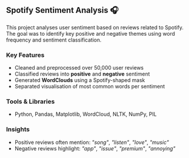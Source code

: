 ## Spotify Sentiment Analysis 🎧

This project analyses user sentiment based on reviews related to Spotify. The goal was to identify key positive and negative themes using word frequency and sentiment classification.

### Key Features
- Cleaned and preprocessed over 50,000 user reviews  
- Classified reviews into **positive** and **negative** sentiment  
- Generated **WordClouds** using a Spotify-shaped mask  
- Separated visualisation of most common words per sentiment

### Tools & Libraries
- Python, Pandas, Matplotlib, WordCloud, NLTK, NumPy, PIL

### Insights
- Positive reviews often mention: *"song"*, *"listen"*, *"love"*, *"music"*
- Negative reviews highlight: *"app"*, *"issue"*, *"premium"*, *"annoying"*
